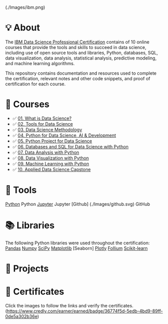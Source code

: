 (./Images/ibm.png)

# 💡 About
The [IBM Data Science Professional Certification](https://www.coursera.org/professional-certificates/ibm-data-science) contains of 10 online courses that provide the tools and skills to succeed in data science, including use of open source tools and libraries, Python, databases, SQL, data visualization, data analysis, statistical analysis, predictive modeling, and machine learning algorithms.

This repository contains documentation and resources used to complete the certification, relevant notes and other code snippets, and proof of certification for each course.

# 📖 Courses
- ✅ [01. What is Data Science?](./01.%20What%20is%20Data%20Science/)
- ✅ [02. Tools for Data Science](./02.%20Tools%20for%20Data%20Science/)
- ✅ [03. Data Science Methodology](./03.%20Data%20Science%20Methodology/)
- ✅ [04. Python for Data Science, AI & Development](./04.%20Python%20for%20Data%20Science,%20AI%20&%20Development/)
- ✅ [05. Python Project for Data Science](./05.%20Python%20Project%20for%20Data%20Science/)
- ✅ [06. Databases and SQL for Data Science with Python](./06.%20Databases%20and%20SQL%20for%20Data%20Science%20with%20Python/)
- ✅ [07. Data Analysis with Python](./07.%20Data%20Analysis%20with%20Python/)
- ✅ [08. Data Visualization with Python](./08.%20Data%20Visualization%20with%20Python/)
- ✅ [09. Machine Learning with Python](./09.%20Machine%20Learning%20with%20Python/)
- ✅ [10. Applied Data Science Capstone](./10.%20Applied%20Data%20Science%20Capstone/)

# 🧰 Tools
[Python](./Images/python.png)
Python 
[Jupyter](./Images/jupyter.png)
Jupyter 
[Github] (./Images/github.svg)
GitHub

# 📚 Libraries
The following Python libraries were used throughout the certification:
[Pandas](./Images/pandas.png)
[Numpy](./Images/numpy.png)
[SciPy](./Images/scipy.jpg)
[Matplotlib](./Images/matplotlib.svg)
[Seaborn][](./Images/seaborn.png)
[Plotly](./Images/Plotly-logo.jpg)
[Follium](./Images/follium.png)
[Scikit-learn](./Images/scikit_learn.png)

# 📂 Projects

# 🏅 Certificates
Click the images to follow the links and verify the certificates.
[](./Images/Professional_Certificate_-_Data_Science.png)(https://www.credly.com/earner/earned/badge/36774f5d-5edb-4bd9-89ff-0de5a302b36e)